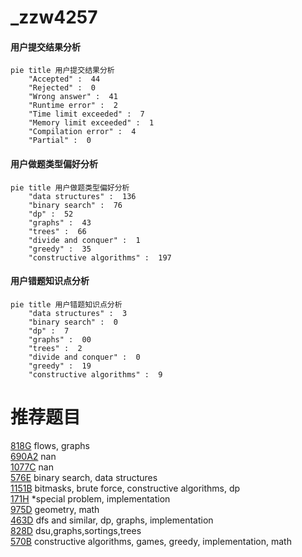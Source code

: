 # _zzw4257

<!-- tabs:start -->



#### **用户提交结果分析**

```mermaid
pie title 用户提交结果分析
    "Accepted" :  44
    "Rejected" :  0
    "Wrong answer" :  41
    "Runtime error" :  2
    "Time limit exceeded" :  7
    "Memory limit exceeded" :  1
    "Compilation error" :  4
    "Partial" :  0
```

#### **用户做题类型偏好分析**

```mermaid
pie title 用户做题类型偏好分析
    "data structures" :  136
    "binary search" :  76
    "dp" :  52
    "graphs" :  43
    "trees" :  66
    "divide and conquer" :  1
    "greedy" :  35
    "constructive algorithms" :  197
```
#### **用户错题知识点分析**

```mermaid
pie title 用户错题知识点分析
    "data structures" :  3
    "binary search" :  0
    "dp" :  7
    "graphs" :  00
    "trees" :  2
    "divide and conquer" :  0
    "greedy" :  19
    "constructive algorithms" :  9
```



<!-- tabs:end -->
# 推荐题目
[818G](https://codeforces.com/contest/818/problem/G)		flows,
                        graphs		  
[690A2](https://codeforces.com/contest/690A/problem/2)		nan		  
[1077C](https://codeforces.com/contest/1077/problem/C)		nan		  
[576E](https://codeforces.com/contest/576/problem/E)		binary search,
                        data structures		  
[1151B](https://codeforces.com/contest/1151/problem/B)		bitmasks,
                        brute force,
                        constructive algorithms,
                        dp		  
[171H](https://codeforces.com/contest/171/problem/H)		*special problem,
                        implementation		  
[975D](https://codeforces.com/contest/975/problem/D)		geometry,
                        math		  
[463D](https://codeforces.com/contest/463/problem/D)		dfs and similar,
                        dp,
                        graphs,
                        implementation		  
[828D](https://codeforces.com/contest/828/problem/D)		dsu,graphs,sortings,trees		  
[570B](https://codeforces.com/contest/570/problem/B)		constructive algorithms,
                        games,
                        greedy,
                        implementation,
                        math		  
